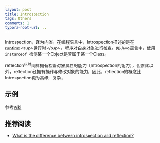 ```yaml
---
layout: post
title: Introspection
tags: Others
comments: 1
typora-root-url: ..
---
```


Introspection，译为内省。在编程语言中，Introspection描述的是在[runtime](https://en.wikipedia.org/wiki/Run_time_(program_lifecycle_phase))<sup>运行时</sup>，程序对自身对象进行检查。如Java语言中，使用`instanceof `检测某一个Object是否属于某一个Class。

reflection<sup>反射</sup>同样拥有检查对象属性的能力（Introspection的能力），但除此以外，reflection还拥有操作与修改对象的能力。因此，reflection的概念比Introspection更为高级、复杂。

## 示例

参考[wiki](https://en.wikipedia.org/wiki/Type_introspection)

## 推荐阅读

- [What is the difference between introspection and reflection?](https://stackoverflow.com/a/25199156/4883754)